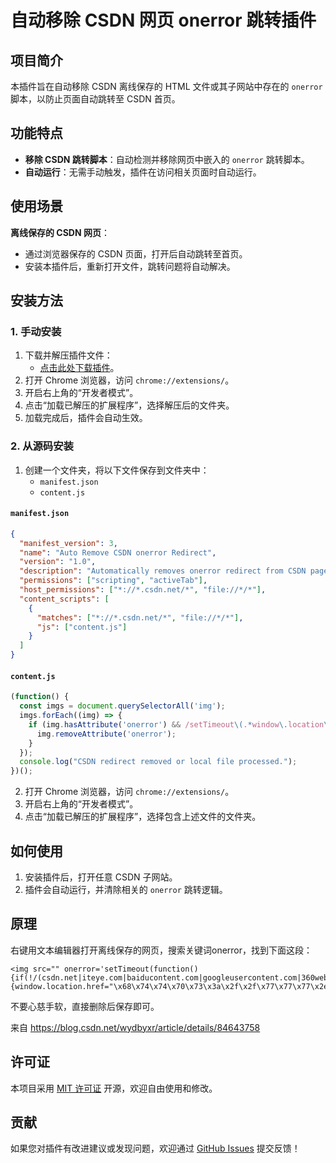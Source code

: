 # 自动移除 CSDN 网页 onerror 跳转插件

## 项目简介
本插件旨在自动移除 CSDN 离线保存的 HTML 文件或其子网站中存在的 `onerror` 脚本，以防止页面自动跳转至 CSDN 首页。

## 功能特点
- **移除 CSDN 跳转脚本**：自动检测并移除网页中嵌入的 `onerror` 跳转脚本。
- **自动运行**：无需手动触发，插件在访问相关页面时自动运行。

## 使用场景
**离线保存的 CSDN 网页**：
   - 通过浏览器保存的 CSDN 页面，打开后自动跳转至首页。
   - 安装本插件后，重新打开文件，跳转问题将自动解决。

## 安装方法

### 1. 手动安装
1. 下载并解压插件文件：
   - [点击此处下载插件](https://github.com/CorvinYu/Remove-CSDN-Onerror-Plugin/releases/download/v1.0/Remove.Onerror.Plugin.zip)。
2. 打开 Chrome 浏览器，访问 `chrome://extensions/`。
3. 开启右上角的“开发者模式”。
4. 点击“加载已解压的扩展程序”，选择解压后的文件夹。
5. 加载完成后，插件会自动生效。

### 2. 从源码安装
1. 创建一个文件夹，将以下文件保存到文件夹中：
   - `manifest.json`
   - `content.js`

#### `manifest.json`
```json
{
  "manifest_version": 3,
  "name": "Auto Remove CSDN onerror Redirect",
  "version": "1.0",
  "description": "Automatically removes onerror redirect from CSDN pages and local HTML files.",
  "permissions": ["scripting", "activeTab"],
  "host_permissions": ["*://*.csdn.net/*", "file://*/*"],
  "content_scripts": [
    {
      "matches": ["*://*.csdn.net/*", "file://*/*"],
      "js": ["content.js"]
    }
  ]
}
```

#### `content.js`
```javascript
(function() {
  const imgs = document.querySelectorAll('img');
  imgs.forEach((img) => {
    if (img.hasAttribute('onerror') && /setTimeout\(.*window\.location\.href/.test(img.getAttribute('onerror'))) {
      img.removeAttribute('onerror');
    }
  });
  console.log("CSDN redirect removed or local file processed.");
})();
```

2. 打开 Chrome 浏览器，访问 `chrome://extensions/`。
3. 开启右上角的“开发者模式”。
4. 点击“加载已解压的扩展程序”，选择包含上述文件的文件夹。

## 如何使用
1. 安装插件后，打开任意 CSDN 子网站。
2. 插件会自动运行，并清除相关的 `onerror` 跳转逻辑。

## 原理
右键用文本编辑器打开离线保存的网页，搜索关键词onerror，找到下面这段：

```
<img src="" onerror='setTimeout(function(){if(!/(csdn.net|iteye.com|baiducontent.com|googleusercontent.com|360webcache.com|sogoucdn.com|bingj.com|baidu.com)$/.test(window.location.hostname)){window.location.href="\x68\x74\x74\x70\x73\x3a\x2f\x2f\x77\x77\x77\x2e\x63\x73\x64\x6e\x2e\x6e\x65\x74"}},3000);'>

```

不要心慈手软，直接删除后保存即可。

来自 https://blog.csdn.net/wydbyxr/article/details/84643758

## 许可证
本项目采用 [MIT 许可证](LICENSE) 开源，欢迎自由使用和修改。

## 贡献
如果您对插件有改进建议或发现问题，欢迎通过 [GitHub Issues](#) 提交反馈！



